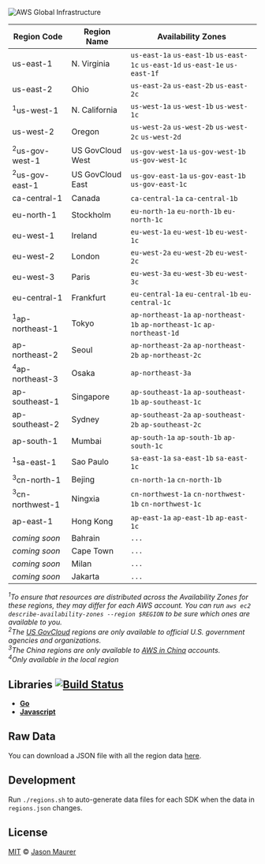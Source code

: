 ![AWS Global Infrastructure](https://d1.awsstatic.com/what-is-aws/2019%20Infra%20Map%20-%20PDX.7f48f37bcd0d5df0b757eb646b844081f03d488c.png)

| Region Code | Region Name | Availability Zones
|-------------|------------|-------------------
| us-east-1 | N. Virginia | `us-east-1a` `us-east-1b` `us-east-1c` `us-east-1d` `us-east-1e` `us-east-1f`
| us-east-2 | Ohio | `us-east-2a` `us-east-2b` `us-east-2c`
| <sup>1</sup>us-west-1 | N. California | `us-west-1a` `us-west-1b` `us-west-1c`
| us-west-2 | Oregon | `us-west-2a` `us-west-2b` `us-west-2c` `us-west-2d`
| <sup>2</sup>us-gov-west-1 | US GovCloud West | `us-gov-west-1a` `us-gov-west-1b` `us-gov-west-1c`
| <sup>2</sup>us-gov-east-1 | US GovCloud East | `us-gov-east-1a` `us-gov-east-1b` `us-gov-east-1c`
| ca-central-1 | Canada | `ca-central-1a` `ca-central-1b`
| eu-north-1 | Stockholm | `eu-north-1a` `eu-north-1b` `eu-north-1c`
| eu-west-1 | Ireland | `eu-west-1a` `eu-west-1b` `eu-west-1c`
| eu-west-2 | London | `eu-west-2a` `eu-west-2b` `eu-west-2c`
| eu-west-3 | Paris | `eu-west-3a` `eu-west-3b` `eu-west-3c`
| eu-central-1 | Frankfurt | `eu-central-1a` `eu-central-1b` `eu-central-1c`
| <sup>1</sup>ap-northeast-1 | Tokyo | `ap-northeast-1a` `ap-northeast-1b` `ap-northeast-1c` `ap-northeast-1d`
| ap-northeast-2 | Seoul | `ap-northeast-2a` `ap-northeast-2b` `ap-northeast-2c`
| <sup>4</sup>ap-northeast-3 | Osaka | `ap-northeast-3a`
| ap-southeast-1 | Singapore | `ap-southeast-1a` `ap-southeast-1b` `ap-southeast-1c`
| ap-southeast-2 | Sydney | `ap-southeast-2a` `ap-southeast-2b` `ap-southeast-2c`
| ap-south-1 | Mumbai | `ap-south-1a` `ap-south-1b` `ap-south-1c`
| <sup>1</sup>sa-east-1 | Sao Paulo | `sa-east-1a` `sa-east-1b` `sa-east-1c`
| <sup>3</sup>cn-north-1 | Bejing | `cn-north-1a` `cn-north-1b`
| <sup>3</sup>cn-northwest-1 | Ningxia | `cn-northwest-1a` `cn-northwest-1b` `cn-northwest-1c`
| ap-east-1 | Hong Kong | `ap-east-1a` `ap-east-1b` `ap-east-1c`
| *coming soon* | Bahrain | `...`
| *coming soon* | Cape Town | `...`
| *coming soon* | Milan | `...`
| *coming soon* | Jakarta | `...`

*<sup>1</sup>To ensure that resources are distributed across the Availability Zones for these regions, they may differ for each AWS account. You can run `aws ec2 describe-availability-zones --region $REGION` to be sure which ones are available to you.*  
*<sup>2</sup>The [US GovCloud](https://aws.amazon.com/govcloud-us/) regions are only available to official U.S. government agencies and organizations.*  
*<sup>3</sup>The China regions are only available to [AWS in China](https://www.amazonaws.cn) accounts.*  
*<sup>4</sup>Only available in the local region*

## Libraries [![Build Status](https://travis-ci.org/jsonmaur/aws-regions.svg?branch=master)](https://travis-ci.org/jsonmaur/aws-regions)

- **[Go](go)**
- **[Javascript](javascript)**

## Raw Data

You can download a JSON file with all the region data [here](https://raw.githubusercontent.com/jsonmaur/aws-regions/master/regions.json).

## Development

Run `./regions.sh` to auto-generate data files for each SDK when the data in `regions.json` changes.

## License

[MIT](license) © [Jason Maurer](http://maur.co)
